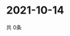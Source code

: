 # 2021-10-14
  共 0条

  <!-- BEGIN -->
  <!-- 最后更新时间Thu Oct 14 2021 10:03:45 GMT+0000 (Coordinated Universal Time) -->
  
  <!-- END -->
  
  